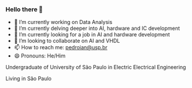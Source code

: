 
### Hello there 👋

- 🔭 I’m currently working on Data Analysis
- 🌱 I’m currently delving deeper into AI, hardware and IC development
- :necktie: I’m currently looking for a job in AI and hardware development
- 👯 I’m looking to collaborate on AI and VHDL
- 📫 How to reach me: pedroian@usp.br
- 😄 Pronouns: He/Him

Undergraduate of University of São Paulo in Electric Electrical Engineering

Living in São Paulo
